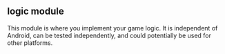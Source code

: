 ## logic module
This module is where you implement your game logic. It is independent of Android, can be tested
independently, and could potentially be used for other platforms.